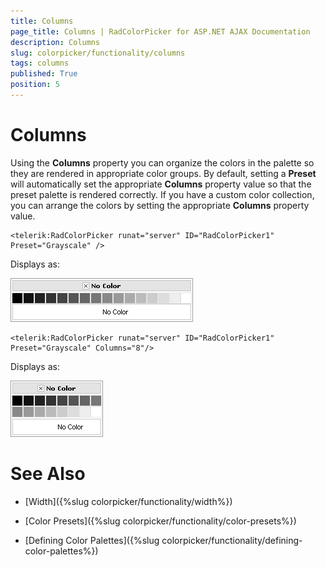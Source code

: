 ```yaml
---
title: Columns
page_title: Columns | RadColorPicker for ASP.NET AJAX Documentation
description: Columns
slug: colorpicker/functionality/columns
tags: columns
published: True
position: 5
---
```


# Columns





Using the **Columns** property you can organize the colors in the palette so they are rendered in appropriate color groups. By default, setting a **Preset** will automatically set the appropriate **Columns** property value so that the preset palette is rendered correctly. If you have a custom color collection, you can arrange the colors by setting the appropriate **Columns** property value.

````ASP.NET
<telerik:RadColorPicker runat="server" ID="RadColorPicker1" Preset="Grayscale" />
````



Displays as:


![](images/radcolorpicker011.png)

````ASP.NET
<telerik:RadColorPicker runat="server" ID="RadColorPicker1" Preset="Grayscale" Columns="8"/> 
````



Displays as:


![](images/radcolorpicker012.png)

# See Also

 * [Width]({%slug colorpicker/functionality/width%})

 * [Color Presets]({%slug colorpicker/functionality/color-presets%})

 * [Defining Color Palettes]({%slug colorpicker/functionality/defining-color-palettes%})
